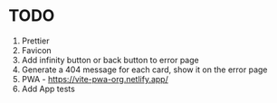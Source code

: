 # TODO

1. Prettier
1. Favicon
1. Add infinity button or back button to error page
1. Generate a 404 message for each card, show it on the error page
1. PWA - https://vite-pwa-org.netlify.app/
1. Add App tests
